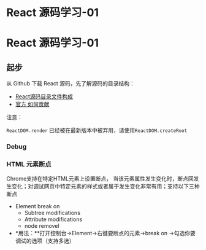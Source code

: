# React 源码学习-01

# React 源码学习-01

## 起步

从 Github 下载 React 源码，先了解源码的目录结构：

- [React源码目录文件构成](https://github.com/puxiao/notes/blob/master/React%E6%BA%90%E7%A0%81%E7%9B%AE%E5%BD%95%E6%96%87%E4%BB%B6%E6%9E%84%E6%88%90.md)
- [官方 如何贡献](https://legacy.reactjs.org/docs/how-to-contribute.html)

注意：

`ReactDOM.render` 已经被在最新版本中被弃用，请使用`ReactDOM.createRoot`

### Debug

### HTML 元素断点

Chrome支持在特定HTML元素上设置断点， 当该元素属性发生变化时，断点回发生变化；对调试网页中特定元素的样式或者属于发生变化非常有用；支持以下三种断点

- Element break on
    - Subtree modifications
    - Attribute modifications
    - node removel
- *用法：**打开控制台->Element->右键要断点的元素->break on ->勾选你要调试的选项（支持多选）